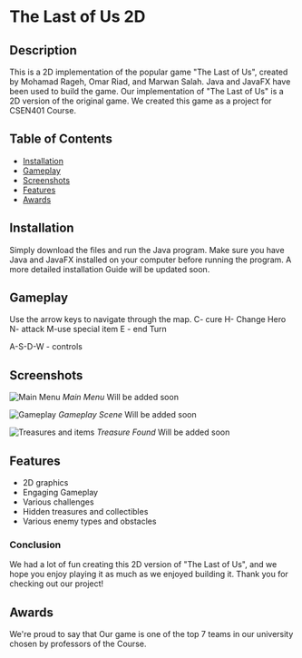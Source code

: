 # The Last of Us 2D

## Description
This is a 2D implementation of the popular game "The Last of Us", created by Mohamad Rageh, Omar Riad, and Marwan Salah. Java and JavaFX have been used to build the game.
Our implementation of "The Last of Us" is a 2D version of the original game. We created this game as a project for CSEN401 Course.

## Table of Contents
- [Installation](#installation)
- [Gameplay](#gameplay)
- [Screenshots](#screenshots)
- [Features](#features)
- [Awards](#awards)

## Installation
Simply download the files and run the Java program. Make sure you have Java and JavaFX installed on your computer before running the program.
A more detailed installation Guide will be updated soon.


## Gameplay
Use the arrow keys to navigate through the map. 
C- cure
H- Change Hero
N- attack
M-use special item
E - end Turn

A-S-D-W - controls

## Screenshots
![Main Menu](images/main-menu.png)
*Main Menu*
Will be added soon

![Gameplay](images/gameplay.png)
*Gameplay Scene*
Will be added soon


![Treasures and items](images/treasure-found.png)
*Treasure Found*
Will be added soon

## Features
- 2D graphics
- Engaging Gameplay
- Various challenges
- Hidden treasures and collectibles
- Various enemy types and obstacles



### Conclusion
We had a lot of fun creating this 2D version of "The Last of Us", and we hope you enjoy playing it as much as we enjoyed building it. Thank you for checking out our project!

## Awards
We're proud to say that Our game is one of the top 7 teams in our university chosen by professors of the Course. 
